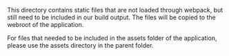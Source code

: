 This directory contains static files that are not loaded through webpack, but still need to
be included in our build output. The files will be copied to the webroot of the application.

For files that needed to be included in the assets folder of the application, please use the
assets directory in the parent folder.
